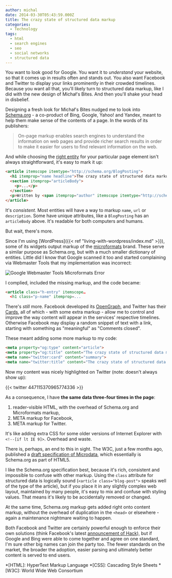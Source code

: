 ```yaml
---
author: michal
date: 2014-03-30T05:43:59.000Z
title: The crazy state of structured data markup
categories:
  - Technology
tags:
  - html
  - search engines
  - seo
  - social networks
  - structured data
---
```


You want to look good for Google. You want it to *understand* your website, so that it comes up in results often and stands out. You also want Facebook and Twitter to display your links prominently in their crowded timelines. Because you want all that, you'll likely turn to structured data markup, like I did with the new design of Michał's Bites. And then you'll shake your head in disbelief.

<!--more-->

Designing a fresh look for Michał's Bites nudged me to look into [Schema.org](http://schema.org/) - a co-product of Bing, Google, Yahoo! and Yandex, meant to help them make sense of the contents of a page. In the words of its publishers:

> On-page markup enables search engines to understand the information on web pages and provide richer search results in order to make it easier for users to find relevant information on the web.

And while choosing the [right entity](http://schema.org/docs/full.html) for your particular page element isn't always straightforward, it's easy to mark it up:

```html
<article itemscope itemtype="http://schema.org/BlogPosting">
  <h1 itemprop="name headline">The crazy state of structured data markup</h1>
  <section itemprop="articleBody">
    <p>...</p>
  </section>
  <p>Written by <span itemprop="author" itemscope itemtype="http://schema.org/Person"><span itemprop="name">Michał Paluchowski</span></span></p>
</article>
```

It's *consistent*. Most entities will have a way to markup `name`, `url` or `description`. Some have unique attributes, like a `BlogPosting` has an `articleBody` above. It's readable for both computers and humans.

But wait, there's more.

Since I'm using [WordPress]({{< ref "living-with-wordpress/index.md" >}}), some of its widgets output markup of the [microformats](http://microformats.org/) brand. These serve a similar purpose as Schema.org, but with a much smaller dictionary of entities. Little did I know that Google scanned it too and started complaining via Webmaster Tools that my implementation was incorrect:

![Google Webmaster Tools Microformats Error](/the-crazy-state-of-structured-data-markup/webmaster-tools-microformats-error.png "Google Webmaster Tools Microformats Error")

I complied, included the missing markup, and the code became:

```html
<article class="h-entry" itemscope…
  <h1 class="p-name" itemprop=...
```

There's *still* more. Facebook developed its [OpenGraph](https://developers.facebook.com/docs/opengraph/), and Twitter has their [Cards](https://dev.twitter.com/cards), all of which - with some extra markup - allow me to control and improve the way content will appear in the services' respective timelines. Otherwise Facebook may display a random snippet of text with a link, starting with something as "meaningful" as "Comments closed".

These meant adding some more markup to my code:

```html
<meta property="og:type" content="article">
<meta property="og:title" content="The crazy state of structured data markup">
<meta name="twitter:card" content="summary">
<meta name="twitter:title" content="The crazy state of structured data markup">
```

Now my content was nicely highlighted on Twitter (note: doesn't always show up):

{{< twitter 447115370965774336 >}}

As a consequence, I have **the same data three-four times in the page**:

1. reader-visible HTML, with the overhead of Schema.org and Microformats markup,
1. META markup for Facebook,
1. META markup for Twitter.

It's like adding extra CSS for some older versions of Internet Explorer with `<!--[if lt IE 9]>`. Overhead and waste.

There is, perhaps, an end to this in sight. The W3C, just a few months ago, published a [draft specification of Microdata](http://www.w3.org/TR/microdata/), which essentially is Schema.org as part of HTML5.

I like the Schema.org specification best, because it's rich, consistent and impossible to confuse with other markup. Using the `class` attribute for structured data is logically sound (`<article class="blog-post">` speaks well of the type of the article), but if you place it in any slightly complex web layout, maintained by many people, it's easy to mix and confuse with styling values. That means it's likely to be accidentally removed or changed.

At the same time, Schema.org markup gets added right onto content markup, without the overhead of duplication in the `<head>` or elsewhere - again a maintenance nightmare waiting to happen.

Both Facebook and Twitter are certainly powerful enough to enforce their own solutions (think Facebook's latest [announcement of Hack](https://code.facebook.com/posts/264544830379293/hack-a-new-programming-language-for-hhvm/)), but if Google and Bing were able to come together and agree on one standard, I'm sure other big names can join the party too. The fewer standards on the market, the broader the adoption, easier parsing and ultimately better content is served to end users.

*[HTML]: HyperText Markup Language
*[CSS]: Cascading Style Sheets
*[W3C]: World Wide Web Consortium
